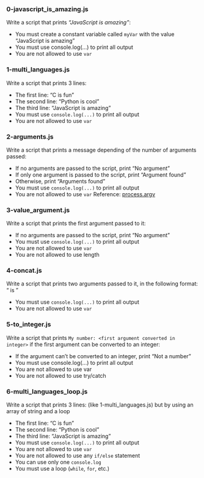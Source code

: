 ### 0-javascript_is_amazing.js

Write a script that prints _“JavaScript is amazing”_:

- You must create a constant variable called `myVar` with the value “JavaScript is amazing”
- You must use console.log(...) to print all output
- You are not allowed to use `var`

### 1-multi_languages.js

Write a script that prints 3 lines:

- The first line: “C is fun”
- The second line: “Python is cool”
- The third line: “JavaScript is amazing”
- You must use `console.log(...)` to print all output
- You are not allowed to use `var`

### 2-arguments.js

Write a script that prints a message depending of the number of arguments passed:

- If no arguments are passed to the script, print “No argument”
- If only one argument is passed to the script, print “Argument found”
- Otherwise, print “Arguments found”
- You must use `console.log(...)` to print all output
- You are not allowed to use `var`
  Reference: <a href="https://intranet.alxswe.com/rltoken/5kTYi3rxb6KM1_pivm-tXg">process.argv</a>

### 3-value_argument.js

Write a script that prints the first argument passed to it:

- If no arguments are passed to the script, print “No argument”
- You must use `console.log(...)` to print all output
- You are not allowed to use `var`
- You are not allowed to use length

### 4-concat.js

Write a script that prints two arguments passed to it, in the following format: “ is ”

- You must use `console.log(...)` to print all output
- You are not allowed to use `var`

### 5-to_integer.js

Write a script that prints `My number: <first argument converted in integer>` if the first argument can be converted to an integer:

- If the argument can’t be converted to an integer, print “Not a number”
- You must use console.log(...) to print all output
- You are not allowed to use var
- You are not allowed to use try/catch

### 6-multi_languages_loop.js

Write a script that prints 3 lines: (like 1-multi_languages.js) but by using an array of string and a loop

- The first line: “C is fun”
- The second line: “Python is cool”
- The third line: “JavaScript is amazing”
- You must use `console.log(...)` to print all output
- You are not allowed to use `var`
- You are not allowed to use any `if/else` statement
- You can use only one `console.log`
- You must use a loop (`while`, `for`, etc.)
